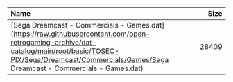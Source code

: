 |Name|Size|
|:---|---:|
|[Sega Dreamcast - Commercials - Games.dat](https://raw.githubusercontent.com/open-retrogaming-archive/dat-catalog/main/root/basic/TOSEC-PIX/Sega/Dreamcast/Commercials/Games/Sega Dreamcast - Commercials - Games.dat)|28409|
